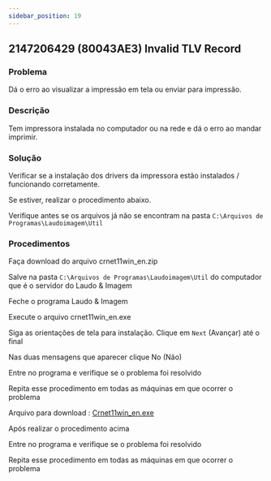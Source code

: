```yaml
---
sidebar_position: 19
---
```


## 2147206429 (80043AE3) Invalid TLV Record

### Problema

Dá o erro ao visualizar a impressão em tela ou enviar para
impressão.

### Descrição

Tem impressora instalada no computador ou na rede e dá o erro ao
mandar imprimir.

### Solução

Verificar se a instalação dos drivers da impressora estão
instalados / funcionando corretamente.

Se estiver, realizar o procedimento abaixo.

Verifique antes se os arquivos já não se encontram na pasta
`C:\Arquivos de Programas\Laudoimagem\Util`

### Procedimentos

Faça download do arquivo crnet11win_en.zip

Salve na pasta `C:\Arquivos de Programas\Laudoimagem\Util` do
computador que é o servidor do Laudo & Imagem

Feche o programa Laudo & Imagem

Execute o arquivo crnet11win_en.exe

Siga as orientações de tela para instalação. Clique em `Next`
(Avançar) até o final

Nas duas mensagens que aparecer clique No (Não)

Entre no programa e verifique se o problema foi resolvido

Repita esse procedimento em todas as máquinas em que ocorrer o
problema

Arquivo para download :
[Crnet11win_en.exe](http://suporte.laudoimagem.com.br/download/Crnet11win_en.exe)

Após realizar o procedimento acima

Entre no programa e verifique se o problema foi resolvido

Repita esse procedimento em todas as máquinas em que ocorrer o
problema